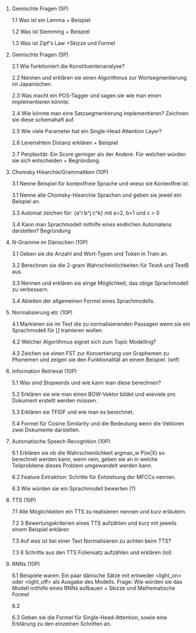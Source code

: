 1. Gemischte Fragen (5P)

   1\.1 Was ist ein Lemma + Beispiel

   1\.2 Was ist Stemming + Beispiel

   1\.3 Was ist Zipf's Law +Skizze und Formel
2. Gemischte Fragen (5P)

   2\.1 Wie funktioniert die Konstituentenanalyse?

   2\.2 Nennen und erklären sie einen Algorithmus zur Wortsegmentierung im Japanischen.

   2\.3 Was macht ein POS-Tagger und sagen sie wie man einen implementieren könnte.

   2\.4 Wie könnte man eine Satzsegmentierung implementieren? Zeichnen sie diese schemahaft auf.

   2\.5 Wie viele Parameter hat ein Single-Head Attention Layer?

   2\.6 Levenshtein Distanz erklären + Beispiel

   2\.7 Perplexität: Ein Score geringer als der Andere. Für welchen würden sie sich entscheiden + Begründung.
3. Chomsky Hiearchie/Grammatiken (10P)

   3\.1 Nenne Beispiel für kontextfreie Sprache und wieso sie Kontextfrei ist.

   3\.1 Nenne alle Chomsky-Hiearchie Sprachen und geben sie jeweil ein Beispiel an.

   3\.3 Automat zeichen für: {a^i b^j c^k} mit a>2, b>1 und c > 0

   3\.4 Kann man Sprachmodell mithilfe eines endlichen Automatens darstellen? Begründung
4. N-Gramme im Dänischen (10P)

   3\.1 Geben sie die Anzahl and Wort-Typen und Token in Train an.

   3\.2 Berechnen sie die 2-gram Wahrscheinlichkeiten für TestA und TestB aus.

   3\.3 Nennen und erklären sie einge Möglichkeit, das obige Sprachmodell zu verbessern.

   3\.4 Ableiten der allgemeinen Formel eines Sprachmodells.
5. Normalisierung etc (10P)

   4\.1 Markieren sie im Text die zu normalisierenden Passagen wenn sie ein Sprachmodell für \[\] trainieren wollen.

   4\.2 Welcher Algorithmus eignet sich zum Topic Modelling?

   4\.3 Zeichen sie einen FST zur Konvertierung von Graphemen zu Phonemen und zeigen sie den Funktionalität an einem Beispiel. (wtf)
6. Information Retrieval (10P)

   5\.1 Was sind Stopwords und wie kann man diese berechnen?

   5\.2 Erklären sie wie man einen BOW-Vektor bildet und wieviele pro Dokument erstellt werden müssen.

   5\.3 Erklären sie TFIDF und wie man es berechnet.

   5\.4 Formel für Cosine Similarity und die Bedeutung wenn die Vektoren zwei Dokumente darstellen.
7. Automatische Speech Recognition (10P)

   6\.1 Erklären sie ob die Wahrscheinlichkeit argmax_w P(w|X) so berechnet werden kann, wenn nein, geben sie an in welche Teilprobleme dieses Problem umgewandelt werden kann.

   6\.2 Feature Extraktion: Schritte für Entstehung der MFCCs nennen.

   6\.3 Wie würden sie ein Sprachmodell bewerten (?)
8. TTS (10P)

   7\.1 Alle Möglichkeiten ein TTS zu realisieren nennen und kurz erläutern.

   7\.2 3 Bewertungskriterien eines TTS aufzählen und kurz mit jeweils einem Beispiel erklären

   7\.3 Auf was ist bei einer Text Normalisieren zu achten beim TTS?

   7\.3 6 Schritte aus den TTS Foliensatz aufzählen und erklären (lol)
9. RNNs (10P)

   6\.1 Beispiele waren: Ein paar dänische Sätze mit entweder <light_on> oder <light_off> als Ausgabe des Modells. Frage: Wie würden sie das Modell mithilfe eines RNNs aufbauen + Skizze und Mathematische Formel

   6\.2

   6\.3 Geben sie die Formel für Single-Head-Attention, sowie eine Erklärung zu den einzelnen Schritten an.